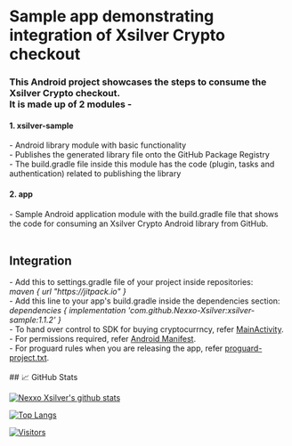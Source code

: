 # Sample app demonstrating integration of Xsilver Crypto checkout 

<h3>This Android project showcases the steps to consume the Xsilver Crypto checkout.<br>It is made up of 2 modules -</h3>

<h4>1. xsilver-sample</h4>
- Android library module with basic functionality<br>
- Publishes the generated library file onto the GitHub Package Registry<br>
- The build.gradle file inside this module has the code (plugin, tasks and authentication) related to publishing the library<br>

<h4>2. app</h4>
- Sample Android application module with the build.gradle file that shows the code for consuming an Xsilver Crypto Android library from GitHub.
<br><br>
<h2>Integration</h2>
- Add this to settings.gradle file of your project inside repositories:<br>
<i>maven { url "https://jitpack.io" }</i>
<br>
- Add this line to your app's build.gradle inside the dependencies section: <br>
<i>dependencies {
      implementation 'com.github.Nexxo-Xsilver:xsilver-sample:1.1.2'
}</i>
<br>
- To hand over control to SDK for buying cryptocurrncy, refer <a href="https://github.com/Nexxo-Xsilver/xsilver-sample/blob/dev_shadab/app/src/main/java/com/aditya/galileoSdk/MainActivity.kt" target="_blank">MainActivity</a>.
<br>
- For permissions required, refer <a href="https://github.com/Nexxo-Xsilver/xsilver-sample/blob/dev_shadab/app/src/main/AndroidManifest.xml)" target="_blank">Android Manifest</a>.<br>
- For proguard rules when you are releasing the app, refer <a href="https://github.com/Nexxo-Xsilver/xsilver-sample/blob/dev_shadab/app/proguard-rules.pro)" target="_blank">proguard-project.txt</a>.
<br><br>
## 📈 GitHub Stats 

[![Nexxo Xsilver's github stats](https://github-readme-stats.vercel.app/api?username=Nexxo-Xsilver)](https://github.com/Nexxo-Xsilver)

[![Top Langs](https://github-readme-stats.vercel.app/api/top-langs/?username=Nexxo-Xsilver&layout=compact)](https://github.com/Nexxo-Xsilver)

[![Visitors](https://visitor-badge.glitch.me/badge?page_id=Nexxo-Xsilver.Nexxo-Xsilver)](https://github.com/Nexxo-Xsilver)
